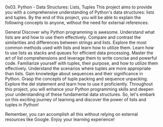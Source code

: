 0x03. Python - Data Structures: Lists, Tuples
This project aims to provide you with a comprehensive understanding of Python's data structures: lists and tuples. By the end of this project, you will be able to explain the following concepts to anyone, without the need for external references:

General
Discover why Python programming is awesome.
Understand what lists are and how to use them effectively.
Compare and contrast the similarities and differences between strings and lists.
Explore the most common methods used with lists and learn how to utilize them.
Learn how to use lists as stacks and queues for efficient data processing.
Master the art of list comprehensions and leverage them to write concise and powerful code.
Familiarize yourself with tuples, their purpose, and how to utilize them effectively.
Understand the scenarios where tuples are more appropriate than lists.
Gain knowledge about sequences and their significance in Python.
Grasp the concepts of tuple packing and sequence unpacking.
Explore the del statement and learn how to use it proficiently.
Throughout this project, you will enhance your Python programming skills and deepen your understanding of these fundamental data structures. So, let's embark on this exciting journey of learning and discover the power of lists and tuples in Python!

Remember, you can accomplish all this without relying on external resources like Google. Enjoy your learning experience!
